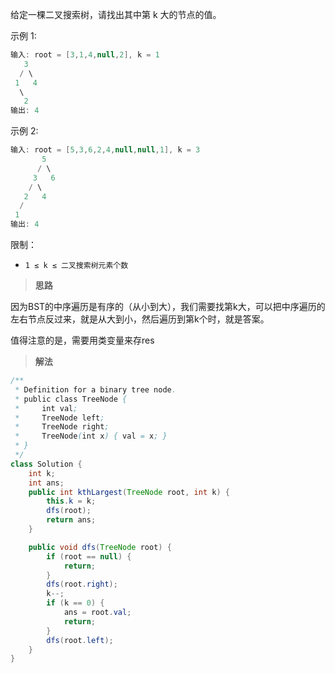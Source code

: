 给定一棵二叉搜索树，请找出其中第 k 大的节点的值。


示例 1:
```java
输入: root = [3,1,4,null,2], k = 1
   3
  / \
 1   4
  \
   2
输出: 4
```
示例 2:
```java
输入: root = [5,3,6,2,4,null,null,1], k = 3
       5
      / \
     3   6
    / \
   2   4
  /
 1
输出: 4
```

限制：

- `1 ≤ k ≤ 二叉搜索树元素个数`



> **思路**

因为BST的中序遍历是有序的（从小到大），我们需要找第k大，可以把中序遍历的左右节点反过来，就是从大到小，然后遍历到第k个时，就是答案。

值得注意的是，需要用类变量来存res



> **解法**

```java
/**
 * Definition for a binary tree node.
 * public class TreeNode {
 *     int val;
 *     TreeNode left;
 *     TreeNode right;
 *     TreeNode(int x) { val = x; }
 * }
 */
class Solution {
    int k;
    int ans;
    public int kthLargest(TreeNode root, int k) {
        this.k = k;
        dfs(root);
        return ans;
    }

    public void dfs(TreeNode root) {
        if (root == null) {
            return;
        }
        dfs(root.right);
        k--;
        if (k == 0) {
            ans = root.val;
            return;
        }
        dfs(root.left);
    }
}
```

